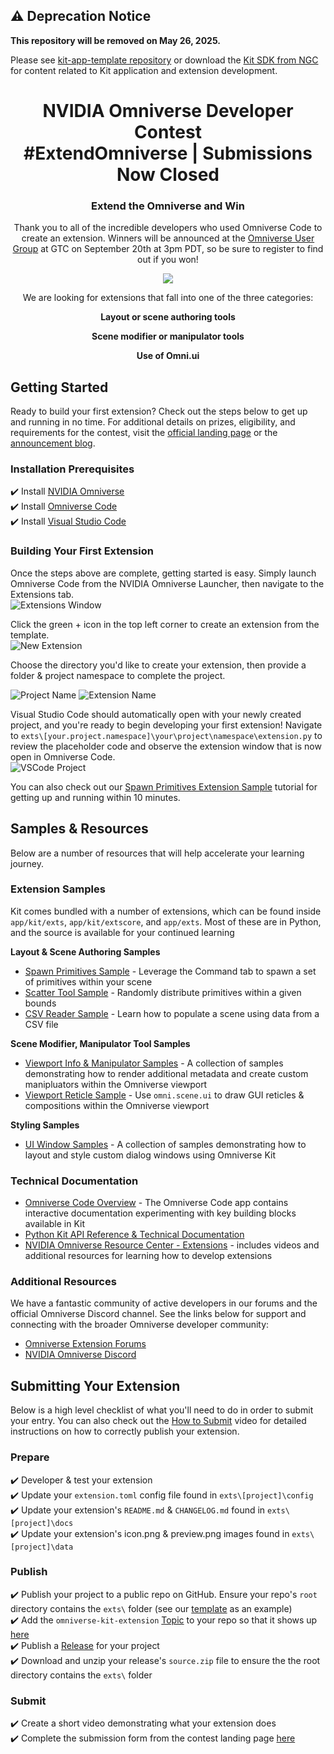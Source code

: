## :warning: Deprecation Notice

**This repository will be removed on May 26, 2025.**

Please see [kit-app-template repository](https://github.com/NVIDIA-Omniverse/kit-app-template) or download the [Kit SDK from NGC](https://catalog.ngc.nvidia.com/orgs/nvidia/teams/omniverse/collections/kit) for content related to Kit application and extension development.

<!-- markdownlint-disable -->
<h1 align="center">
    NVIDIA Omniverse Developer Contest
    <br>
    #ExtendOmniverse | Submissions Now Closed
</h1>
<h3 align="center">
    Extend the Omniverse and Win
</h3>
<p align="center">Thank you to all of the incredible developers who used Omniverse Code to create an extension. Winners will be announced at the <a href="https://www.nvidia.com/gtc/session-catalog/?search=SE41388&search=SE41388%2C+SE41388&tab.catalogallsessionstab=16566177511100015Kus#/session/1658438748728001JAUi">Omniverse User Group</a> at GTC on September 20th at 3pm PDT, so be sure to register to find out if you won!
</p>

<p align="center">
     <a href="https://www.nvidia.com/extend-omniverse-contest/"><img src="images/ov-dev-contest-1920x1080.jpg"></a>
</p>

<p align="center">
We are looking for extensions that fall into one of the three categories:
</p>

<p align="center">
<strong>
Layout or scene authoring tools
    </strong>
</p>
<p align="center">
<strong>
Scene modifier or manipulator tools
    </strong>
</p>
<p align="center">
    <strong>
Use of Omni.ui
    </strong>
</p>

## Getting Started    
Ready to build your first extension? Check out the steps below to get up and running in no time. For additional details on prizes, eligibility, and requirements for the contest, visit the [official landing page](https://www.nvidia.com/en-us/omniverse/apps/code/developer-contest/) or the [announcement blog](https://developer.nvidia.com/blog/build-tools-for-the-3d-world-with-the-extend-the-omniverse-contest/). 

### Installation Prerequisites  
:heavy_check_mark: Install [NVIDIA Omniverse](https://www.nvidia.com/en-us/omniverse/download/)  
:heavy_check_mark: Install [Omniverse Code](https://developer.nvidia.com/nvidia-omniverse-platform/code-app)  
:heavy_check_mark: Install [Visual Studio Code](https://code.visualstudio.com/download)  

### Building Your First Extension  
Once the steps above are complete, getting started is easy. Simply launch Omniverse Code from the NVIDIA Omniverse Launcher, then navigate to the Extensions tab.  
![Extensions Window](images/extensions-window.jpg)

Click the green + icon in the top left corner to create an extension from the template.  
![New Extension](images/new-extension.jpg)

Choose the directory you'd like to create your extension, then provide a folder & project namespace to complete the project.  

![Project Name](images/project-name.jpg)
![Extension Name](images/extension-name.jpg)

Visual Studio Code should automatically open with your newly created project, and you're ready to begin developing your first extension! Navigate to `exts\[your.project.namespace]\your\project\namespace\extension.py` to review the placeholder code and observe the extension window that is now open in Omniverse Code.  
![VSCode Project](images/vscode-project.png)

You can also check out our [Spawn Primitives Extension Sample](https://github.com/NVIDIA-Omniverse/kit-extension-sample-spawn-prims) tutorial for getting up and running within 10 minutes.  

## Samples & Resources  
Below are a number of resources that will help accelerate your learning journey.

### Extension Samples  
Kit comes bundled with a number of extensions, which can be found inside `app/kit/exts`, `app/kit/extscore`, and `app/exts`. Most of these are in Python, and the source is available for your continued learning

**Layout & Scene Authoring Samples**  
* [Spawn Primitives Sample](https://github.com/NVIDIA-Omniverse/kit-extension-sample-spawn-prims) - Leverage the Command tab to spawn a set of primitives within your scene
* [Scatter Tool Sample](https://github.com/NVIDIA-Omniverse/kit-extension-sample-scatter) - Randomly distribute primitives within a given bounds
* [CSV Reader Sample](https://github.com/NVIDIA-Omniverse/kit-extension-sample-csv-reader) - Learn how to populate a scene using data from a CSV file
 
**Scene Modifier, Manipulator Tool Samples**  
* [Viewport Info & Manipulator Samples](https://github.com/NVIDIA-Omniverse/kit-extension-sample-ui-scene) - A collection of samples demonstrating how to render additional metadata and create custom manipluators within the Omniverse viewport
* [Viewport Reticle Sample](https://github.com/NVIDIA-Omniverse/kit-extension-sample-reticle) - Use `omni.scene.ui` to draw GUI reticles & compositions within the Omniverse viewport

**Styling Samples**  
* [UI Window Samples](https://github.com/NVIDIA-Omniverse/kit-extension-sample-ui-window) - A collection of samples demonstrating how to layout and style custom dialog windows using Omniverse Kit

### Technical Documentation  
* [Omniverse Code Overview](https://www.youtube.com/watch?v=j1Pwi1KRkhk) - The Omniverse Code app contains interactive documentation experimenting with key building blocks available in Kit
* [Python Kit API Reference & Technical Documentation](https://docs.omniverse.nvidia.com/py/kit/index.html)
* [NVIDIA Omniverse Resource Center - Extensions](https://developer.nvidia.com/nvidia-omniverse-developer-resource-center#extensions) - includes videos and additional resources for learning how to develop extensions

### Additional Resources  
We have a fantastic community of active developers in our forums and the official Omniverse Discord channel. See the links below for support and connecting with the broader Omniverse developer community:
* [Omniverse Extension Forums](https://forums.developer.nvidia.com/c/omniverse/extension/399)
* [NVIDIA Omniverse Discord](https://forums.developer.nvidia.com/t/omniverse-discord-server-is-live/178422)

## Submitting Your Extension  
Below is a high level checklist of what you'll need to do in order to submit your entry. You can also check out the [How to Submit](https://www.youtube.com/watch?v=z8khQyHT_44) video for detailed instructions on how to correctly publish your extension.
 
### Prepare    
:heavy_check_mark: Developer & test your extension  
:heavy_check_mark: Update your `extension.toml` config file found in `exts\[project]\config`  
:heavy_check_mark: Update your extension's `README.md` & `CHANGELOG.md` found in `exts\[project]\docs`  
:heavy_check_mark: Update your extension's icon.png & preview.png images found in `exts\[project]\data`  
### Publish  
:heavy_check_mark: Publish your project to a public repo on GitHub. Ensure your repo's `root` directory contains the `exts\` folder (see our [template](https://github.com/NVIDIA-Omniverse/kit-extension-template) as an example)  
:heavy_check_mark: Add the `omniverse-kit-extension` [Topic](https://docs.github.com/en/repositories/managing-your-repositorys-settings-and-features/customizing-your-repository/classifying-your-repository-with-topics) to your repo so that it shows up [here](https://github.com/topics/omniverse-kit-extension)  
:heavy_check_mark: Publish a [Release](https://docs.github.com/en/repositories/releasing-projects-on-github/managing-releases-in-a-repository) for your project    
:heavy_check_mark: Download and unzip your release's `source.zip` file to ensure the the root directory contains the `exts\` folder
### Submit  
:heavy_check_mark: Create a short video demonstrating what your extension does  
:heavy_check_mark: Complete the submission form from the contest landing page [here](https://www.nvidia.com/en-us/omniverse/apps/code/developer-contest/)

